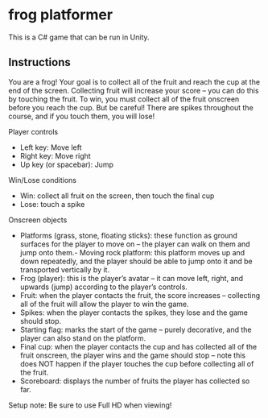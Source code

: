 # frog platformer
This is a C# game that can be run in Unity.

## Instructions
You are a frog! Your goal is to collect all of the fruit and reach the cup at the end of the screen. Collecting fruit will increase your score – you can do this by touching the fruit. To win, you must collect all of the fruit onscreen before you reach the cup. But be careful! There are spikes throughout the course, and if you touch them, you will lose!

Player controls
- Left key: Move left
- Right key: Move right
- Up key (or spacebar): Jump

Win/Lose conditions
- Win: collect all fruit on the screen, then touch the final cup
- Lose: touch a spike

Onscreen objects
- Platforms (grass, stone, floating sticks): these function as ground surfaces for the player to move on – the player can walk on them and jump onto them.- Moving rock platform: this platform moves up and down repeatedly, and the player should be able to jump onto it and be transported vertically by it.
- Frog (player): this is the player’s avatar – it can move left, right, and upwards (jump) according to the player’s controls.
- Fruit: when the player contacts the fruit, the score increases – collecting all of the fruit will allow the player to win the game.
- Spikes: when the player contacts the spikes, they lose and the game should stop.
- Starting flag: marks the start of the game – purely decorative, and the player can also stand on the platform.
- Final cup: when the player contacts the cup and has collected all of the fruit onscreen, the player wins and the game should stop – note this does NOT happen if the player touches the cup before collecting all of the fruit.
- Scoreboard: displays the number of fruits the player has collected so far.

Setup note: Be sure to use Full HD when viewing!

